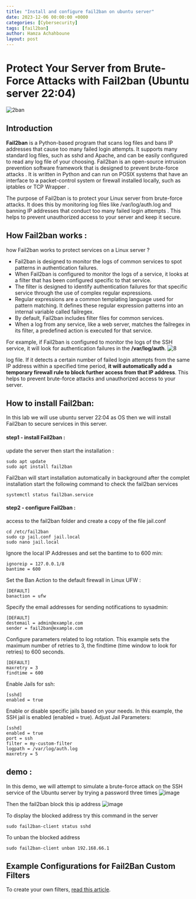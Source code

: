 ```yaml
---
title: "Install and configure fail2ban on ubuntu server"
date: 2023-12-06 00:00:00 +0000
categories: [Cybersecurity]
tags: [fail2ban]    
author: Hamza Achahboune
layout: post
---
```


# Protect Your Server from Brute-Force Attacks with Fail2ban (Ubuntu server 22:04)
![2ban](https://github.com/HamzaAchahboune/hamzaachahboune.github.io/assets/98817020/06e168fe-ab5f-4385-a4df-9588791fd8e7)
## Introduction

**Fail2ban** is a Python-based program that scans log files and bans IP addresses that cause too many failed login attempts. It supports many standard log files, such as sshd and Apache, and can be easily configured to read any log file of your choosing. Fail2ban is an open-source intrusion prevention software framework that is designed to prevent brute-force attacks . It is written in Python and can run on POSIX systems that have an interface to a packet-control system or firewall installed locally, such as iptables or TCP Wrapper .

The purpose of Fail2ban is to protect your Linux server from brute-force attacks. It does this by monitoring log files like /var/log/auth.log and banning IP addresses that conduct too many failed login attempts . This helps to prevent unauthorized access to your server and keep it secure.

## How Fail2ban works : 
how Fail2ban works to protect services on a Linux server ?
* Fail2ban is designed to monitor the logs of common services to spot patterns in authentication failures.
* When Fail2ban is configured to monitor the logs of a service, it looks at a filter that has been configured specific to that service.
* The filter is designed to identify authentication failures for that specific service through the use of complex regular expressions.
* Regular expressions are a common templating language used for pattern matching. It defines these regular expression patterns into an internal variable called failregex.
* By default, Fail2ban includes filter files for common services.
* When a log from any service, like a web server, matches the failregex in its filter, a predefined action is executed for that service.

For example, if Fail2ban is configured to monitor the logs of the SSH service, it will look for authentication failures in the **/var/log/auth**.
![8](https://github.com/HamzaAchahboune/hamzaachahboune.github.io/assets/98817020/a28c70cd-d04c-43ea-9cd0-90a34a311001)

log file. If it detects a certain number of failed login attempts from the same IP address within a specified time period, **it will automatically add a temporary firewall rule to block further access from that IP address**. This helps to prevent brute-force attacks and unauthorized access to your server.

## How to install Fail2ban: 
In this lab we will use ubuntu server 22:04 as OS then we will install Fail2ban to secure services in this server.
#### step1 - install Fail2ban :
update the server then start the installation :
```shell
sudo apt update
sudo apt install fail2ban
```

Fail2ban will start installation automatically in background after the complet installation start the following command to check the fail2ban services 

```shell
systemctl status fail2ban.service
```
#### step2 - configure Fail2ban :
access to the fail2ban folder and create a copy of the file jail.conf
```shell
cd /etc/fail2ban
sudo cp jail.conf jail.local
sudo nano jail.local
```

Ignore the local IP Addresses and set the bantime to to 600 min:

```
ignoreip = 127.0.0.1/8
bantime = 600
```

Set the Ban Action to the default firewall in Linux UFW :

```
[DEFAULT]
banaction = ufw
```

Specify the email addresses for sending notifications to sysadmin:

```
[DEFAULT]
destemail = admin@example.com
sender = fail2ban@example.com
```

Configure parameters related to log rotation. This example sets the maximum number of retries to 3, the findtime (time window to look for retries) to 600 seconds.

```
[DEFAULT]
maxretry = 3
findtime = 600
```

Enable Jails for ssh:

```
[sshd]
enabled = true
```
Enable or disable specific jails based on your needs. In this example, the SSH jail is enabled (enabled = true).
Adjust Jail Parameters:

```
[sshd]
enabled = true
port = ssh
filter = my-custom-filter
logpath = /var/log/auth.log
maxretry = 5
```


## demo : 
In this demo, we will attempt to simulate a brute-force attack on the SSH service of the Ubuntu server by trying a password three times
![image](https://github.com/HamzaAchahboune/hamzaachahboune.github.io/assets/98817020/e64a48d0-4f42-4cdf-a164-24facaeb8b40)

Then the fail2ban block this ip address
![image](https://github.com/HamzaAchahboune/hamzaachahboune.github.io/assets/98817020/43ea30ff-3b8e-4c91-b950-d0a96d56b4de)

To display the blocked address try this command in the server
```shell
sudo fail2ban-client status sshd
```
To unban the blocked address 
```shell
sudo fail2ban-client unban 192.168.66.1
```

## Example Configurations for Fail2Ban Custom Filters
To create your own filters, [read this article](https://hamzaachahboune.github.io/posts/Fail2ban-custom-filters/).

